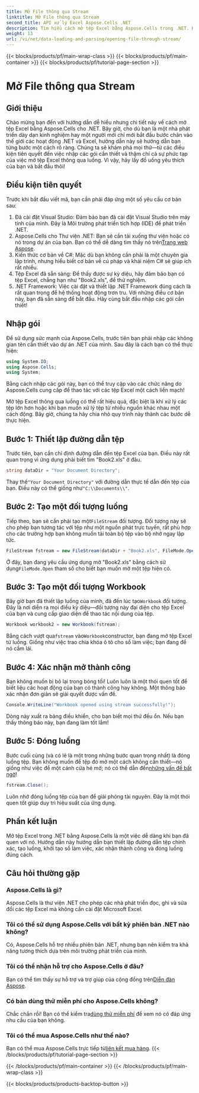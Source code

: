 ```yaml
---
title: Mở File thông qua Stream
linktitle: Mở File thông qua Stream
second_title: API xử lý Excel Aspose.Cells .NET
description: Tìm hiểu cách mở tệp Excel bằng Aspose.Cells trong .NET. Hướng dẫn dành cho người mới bắt đầu này cung cấp hướng dẫn từng bước để xử lý tệp hiệu quả.
weight: 13
url: /vi/net/data-loading-and-parsing/opening-file-through-stream/
---
```


{{< blocks/products/pf/main-wrap-class >}}
{{< blocks/products/pf/main-container >}}
{{< blocks/products/pf/tutorial-page-section >}}

# Mở File thông qua Stream

## Giới thiệu
Chào mừng bạn đến với hướng dẫn dễ hiểu nhưng chi tiết này về cách mở tệp Excel bằng Aspose.Cells cho .NET. Bây giờ, cho dù bạn là một nhà phát triển dày dạn kinh nghiệm hay một người mới chỉ mới bắt đầu bước chân vào thế giới các hoạt động .NET và Excel, hướng dẫn này sẽ hướng dẫn bạn từng bước một cách rõ ràng. Chúng ta sẽ khám phá mọi thứ—từ các điều kiện tiên quyết đến việc nhập các gói cần thiết và thậm chí cả sự phức tạp của việc mở tệp Excel thông qua luồng. Vì vậy, hãy lấy đồ uống yêu thích của bạn và bắt đầu thôi!
## Điều kiện tiên quyết
Trước khi bắt đầu viết mã, bạn cần phải đáp ứng một số yêu cầu cơ bản sau:
1. Đã cài đặt Visual Studio: Đảm bảo bạn đã cài đặt Visual Studio trên máy tính của mình. Đây là Môi trường phát triển tích hợp (IDE) để phát triển .NET.
2.  Aspose.Cells cho Thư viện .NET: Bạn sẽ cần tải xuống thư viện hoặc có nó trong dự án của bạn. Bạn có thể dễ dàng tìm thấy nó trên[Trang web Aspose](https://releases.aspose.com/cells/net/).
3. Kiến thức cơ bản về C#: Mặc dù bạn không cần phải là một chuyên gia lập trình, nhưng hiểu biết cơ bản về cú pháp và khái niệm C# sẽ giúp ích rất nhiều.
4. Tệp Excel đã sẵn sàng: Để thấy được sự kỳ diệu, hãy đảm bảo bạn có tệp Excel, chẳng hạn như "Book2.xls", để thử nghiệm.
5. .NET Framework: Việc cài đặt và thiết lập .NET Framework đúng cách là rất quan trọng để hệ thống hoạt động trơn tru.
Với những điều cơ bản này, bạn đã sẵn sàng để bắt đầu. Hãy cùng bắt đầu nhập các gói cần thiết!
## Nhập gói
Để sử dụng sức mạnh của Aspose.Cells, trước tiên bạn phải nhập các không gian tên cần thiết vào dự án .NET của mình. Sau đây là cách bạn có thể thực hiện:
```csharp
using System.IO;
using Aspose.Cells;
using System;
```
Bằng cách nhập các gói này, bạn có thể truy cập vào các chức năng do Aspose.Cells cung cấp để thao tác với các tệp Excel một cách liền mạch!

Mở tệp Excel thông qua luồng có thể rất hiệu quả, đặc biệt là khi xử lý các tệp lớn hơn hoặc khi bạn muốn xử lý tệp từ nhiều nguồn khác nhau một cách động. Bây giờ, chúng ta hãy chia nhỏ quy trình này thành các bước dễ thực hiện.
## Bước 1: Thiết lập đường dẫn tệp
Trước tiên, bạn cần chỉ định đường dẫn đến tệp Excel của bạn. Điều này rất quan trọng vì ứng dụng phải biết tìm "Book2.xls" ở đâu.
```csharp
string dataDir = "Your Document Directory";
```
 Thay thế`"Your Document Directory"` với đường dẫn thực tế dẫn đến tệp của bạn. Điều này có thể giống như`"C:\\Documents\\"`.
## Bước 2: Tạo một đối tượng luồng
 Tiếp theo, bạn sẽ cần phải tạo một`FileStream` đối tượng. Đối tượng này sẽ cho phép bạn tương tác với tệp như một nguồn phát trực tuyến, rất phù hợp cho các trường hợp bạn không muốn tải toàn bộ tệp vào bộ nhớ ngay lập tức.
```csharp
FileStream fstream = new FileStream(dataDir + "Book2.xls", FileMode.Open);
```
 Ở đây, bạn đang yêu cầu ứng dụng mở "Book2.xls" bằng cách sử dụng`FileMode.Open` tham số cho biết bạn muốn mở một tệp hiện có.
## Bước 3: Tạo một đối tượng Workbook
 Bây giờ bạn đã thiết lập luồng của mình, đã đến lúc tạo`Workbook` đối tượng. Đây là nơi diễn ra mọi điều kỳ diệu—đối tượng này đại diện cho tệp Excel của bạn và cung cấp giao diện để thao tác nội dung của tệp.
```csharp
Workbook workbook2 = new Workbook(fstream);
```
 Bằng cách vượt qua`fstream` vào`Workbook`constructor, bạn đang mở tệp Excel từ luồng. Giống như việc trao chìa khóa ô tô cho sổ làm việc; bạn đang để nó cầm lái.
## Bước 4: Xác nhận mở thành công
Bạn không muốn bị bỏ lại trong bóng tối! Luôn luôn là một thói quen tốt để biết liệu các hoạt động của bạn có thành công hay không. Một thông báo xác nhận đơn giản sẽ giải quyết được vấn đề.
```csharp
Console.WriteLine("Workbook opened using stream successfully!");
```
Dòng này xuất ra bảng điều khiển, cho bạn biết mọi thứ đều ổn. Nếu bạn thấy thông báo này, bạn đang làm tốt lắm!
## Bước 5: Đóng luồng
 Bước cuối cùng (và có lẽ là một trong những bước quan trọng nhất) là đóng luồng tệp. Bạn không muốn để tệp đó mở một cách không cần thiết—nó giống như việc để một cánh cửa hé mở; nó có thể dẫn đến[những vấn đề bất ngờ](https://forum.aspose.com/c/cells/9)!
```csharp
fstream.Close();
```
Luôn nhớ đóng luồng tệp của bạn để giải phóng tài nguyên. Đây là một thói quen tốt giúp duy trì hiệu suất của ứng dụng.
## Phần kết luận
Mở tệp Excel trong .NET bằng Aspose.Cells là một việc dễ dàng khi bạn đã quen với nó. Hướng dẫn này hướng dẫn bạn thiết lập đường dẫn tệp chính xác, tạo luồng, khởi tạo sổ làm việc, xác nhận thành công và đóng luồng đúng cách. 
## Câu hỏi thường gặp
### Aspose.Cells là gì?
Aspose.Cells là thư viện .NET cho phép các nhà phát triển đọc, ghi và sửa đổi các tệp Excel mà không cần cài đặt Microsoft Excel.
### Tôi có thể sử dụng Aspose.Cells với bất kỳ phiên bản .NET nào không?
Có, Aspose.Cells hỗ trợ nhiều phiên bản .NET, nhưng bạn nên kiểm tra khả năng tương thích dựa trên môi trường phát triển của mình.
### Tôi có thể nhận hỗ trợ cho Aspose.Cells ở đâu?
 Bạn có thể tìm thấy sự hỗ trợ và trợ giúp của cộng đồng trên[Diễn đàn Aspose](https://forum.aspose.com/c/cells/9).
### Có bản dùng thử miễn phí cho Aspose.Cells không?
 Chắc chắn rồi! Bạn có thể kiểm tra[dùng thử miễn phí](https://releases.aspose.com/) để xem nó có đáp ứng nhu cầu của bạn không.
### Tôi có thể mua Aspose.Cells như thế nào?
 Bạn có thể mua Aspose.Cells trực tiếp từ[liên kết mua hàng](https://purchase.aspose.com/buy).
{{< /blocks/products/pf/tutorial-page-section >}}

{{< /blocks/products/pf/main-container >}}
{{< /blocks/products/pf/main-wrap-class >}}

{{< blocks/products/products-backtop-button >}}
